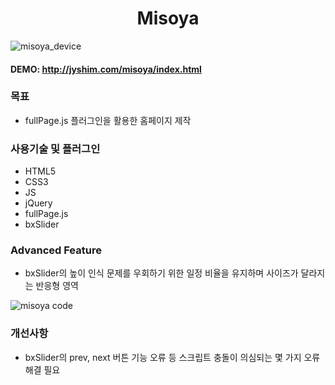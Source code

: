 <h1 align=center>Misoya</h1>

![misoya_device](https://user-images.githubusercontent.com/109962999/184848440-b5a528ca-562b-4257-97e4-c24fc2304bd2.png)

#### DEMO: http://jyshim.com/misoya/index.html

### 목표
* fullPage.js 플러그인을 활용한 홈페이지 제작

### 사용기술 및 플러그인
* HTML5
* CSS3
* JS
* jQuery
* fullPage.js
* bxSlider

### Advanced Feature
* bxSlider의 높이 인식 문제를 우회하기 위한 일정 비율을 유지하며 사이즈가 달라지는 반응형 영역

![misoya code](https://user-images.githubusercontent.com/109962999/184848993-45885f7b-849b-4aa8-b584-1416c095f6f9.png)

### 개선사항
* bxSlider의 prev, next 버튼 기능 오류 등 스크립트 충돌이 의심되는 몇 가지 오류 해결 필요
